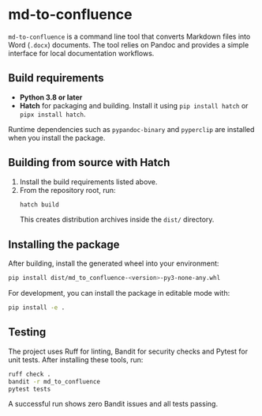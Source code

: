 # md-to-confluence

`md-to-confluence` is a command line tool that converts Markdown files into Word
(`.docx`) documents. The tool relies on Pandoc and provides a simple interface
for local documentation workflows.

## Build requirements

- **Python 3.8 or later**
- **Hatch** for packaging and building. Install it using `pip install hatch` or
  `pipx install hatch`.

Runtime dependencies such as `pypandoc-binary` and `pyperclip` are installed
when you install the package.

## Building from source with Hatch

1. Install the build requirements listed above.
2. From the repository root, run:
   ```bash
   hatch build
   ```
   This creates distribution archives inside the `dist/` directory.

## Installing the package

After building, install the generated wheel into your environment:

```bash
pip install dist/md_to_confluence-<version>-py3-none-any.whl
```

For development, you can install the package in editable mode with:

```bash
pip install -e .
```

## Testing

The project uses Ruff for linting, Bandit for security checks and Pytest for
unit tests. After installing these tools, run:

```bash
ruff check .
bandit -r md_to_confluence
pytest tests
```

A successful run shows zero Bandit issues and all tests passing.
